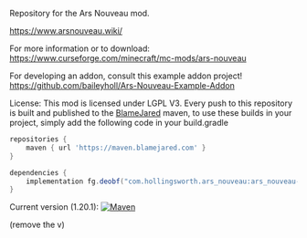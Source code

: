 Repository for the Ars Nouveau mod.

https://www.arsnouveau.wiki/

For more information or to download: https://www.curseforge.com/minecraft/mc-mods/ars-nouveau

For developing an addon, consult this example addon project! https://github.com/baileyholl/Ars-Nouveau-Example-Addon

License: This mod is licensed under LGPL V3.
Every push to this repository is built and published to the [BlameJared](https://maven.blamejared.com) maven, to use
these builds in your project, simply add the following code in your build.gradle

```gradle
repositories {
    maven { url 'https://maven.blamejared.com' }
}

dependencies {
    implementation fg.deobf("com.hollingsworth.ars_nouveau:ars_nouveau-[MC_VERSION]:[VERSION]")
}
```

Current version (1.20.1):
[![Maven](https://img.shields.io/maven-metadata/v?label=&color=C71A36&metadataUrl=https%3A%2F%2Fmaven.blamejared.com%2Fcom%2Fhollingsworth%2Fars_nouveau%2Fars_nouveau-1.20.1%2Fmaven-metadata.xml&style=flat-square)](https://maven.blamejared.com/com/hollingsworth/ars_nouveau/ars_nouveau-1.20.1/)

(remove the v)
